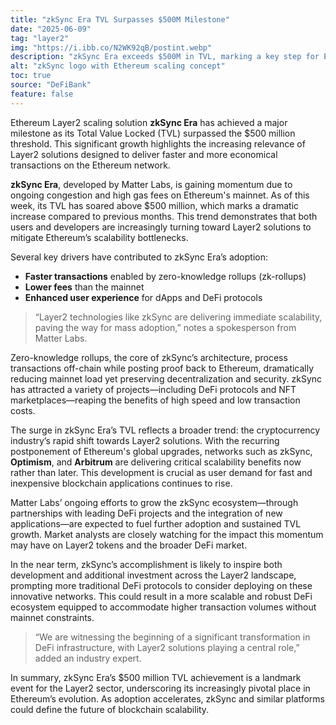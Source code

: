 ```yaml
---
title: "zkSync Era TVL Surpasses $500M Milestone"
date: "2025-06-09"
tag: "layer2"
img: "https://i.ibb.co/N2WK92qB/postint.webp"
description: "zkSync Era exceeds $500M in TVL, marking a key step for Ethereum Layer2 scalability."
alt: "zkSync logo with Ethereum scaling concept"
toc: true
source: "DeFiBank"
feature: false
---
```


Ethereum Layer2 scaling solution **zkSync Era** has achieved a major milestone as its Total Value Locked (TVL) surpassed the $500 million threshold. This significant growth highlights the increasing relevance of Layer2 solutions designed to deliver faster and more economical transactions on the Ethereum network.

**zkSync Era**, developed by Matter Labs, is gaining momentum due to ongoing congestion and high gas fees on Ethereum's mainnet. As of this week, its TVL has soared above $500 million, which marks a dramatic increase compared to previous months. This trend demonstrates that both users and developers are increasingly turning toward Layer2 solutions to mitigate Ethereum’s scalability bottlenecks.

Several key drivers have contributed to zkSync Era’s adoption:

- **Faster transactions** enabled by zero-knowledge rollups (zk-rollups)
- **Lower fees** than the mainnet
- **Enhanced user experience** for dApps and DeFi protocols

> “Layer2 technologies like zkSync are delivering immediate scalability, paving the way for mass adoption,” notes a spokesperson from Matter Labs.

Zero-knowledge rollups, the core of zkSync’s architecture, process transactions off-chain while posting proof back to Ethereum, dramatically reducing mainnet load yet preserving decentralization and security. zkSync has attracted a variety of projects—including DeFi protocols and NFT marketplaces—reaping the benefits of high speed and low transaction costs.

The surge in zkSync Era’s TVL reflects a broader trend: the cryptocurrency industry’s rapid shift towards Layer2 solutions. With the recurring postponement of Ethereum's global upgrades, networks such as zkSync, **Optimism**, and **Arbitrum** are delivering critical scalability benefits now rather than later. This development is crucial as user demand for fast and inexpensive blockchain applications continues to rise.

Matter Labs’ ongoing efforts to grow the zkSync ecosystem—through partnerships with leading DeFi projects and the integration of new applications—are expected to fuel further adoption and sustained TVL growth. Market analysts are closely watching for the impact this momentum may have on Layer2 tokens and the broader DeFi market.

In the near term, zkSync’s accomplishment is likely to inspire both development and additional investment across the Layer2 landscape, prompting more traditional DeFi protocols to consider deploying on these innovative networks. This could result in a more scalable and robust DeFi ecosystem equipped to accommodate higher transaction volumes without mainnet constraints.

> “We are witnessing the beginning of a significant transformation in DeFi infrastructure, with Layer2 solutions playing a central role,” added an industry expert.

In summary, zkSync Era’s $500 million TVL achievement is a landmark event for the Layer2 sector, underscoring its increasingly pivotal place in Ethereum’s evolution. As adoption accelerates, zkSync and similar platforms could define the future of blockchain scalability.